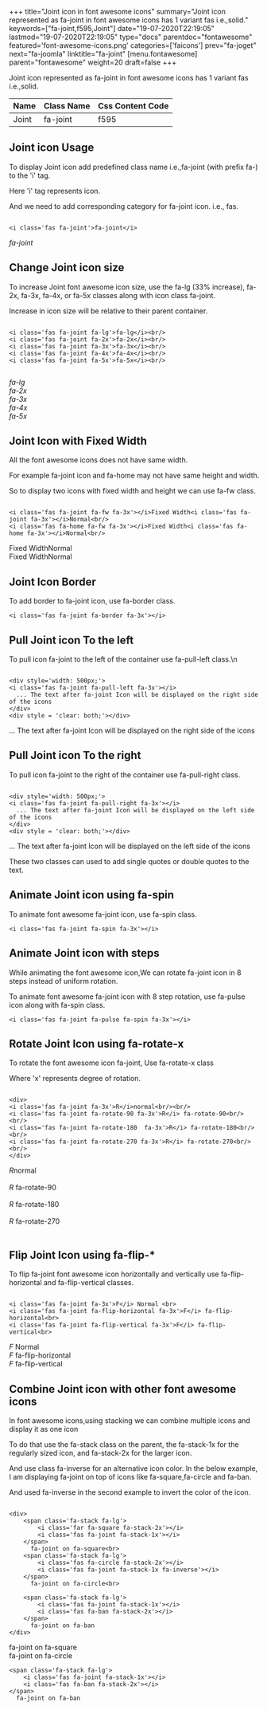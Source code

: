+++
title="Joint icon in font awesome icons"
summary="Joint icon represented as fa-joint in font awesome icons has 1 variant fas i.e.,solid."
keywords=["fa-joint,f595,Joint"]
date="19-07-2020T22:19:05"
lastmod="19-07-2020T22:19:05"
type="docs"
parentdoc="fontawesome"
featured='font-awesome-icons.png'
categories=['faicons']
prev="fa-joget"
next="fa-joomla"
linktitle="fa-joint"
[menu.fontawesome]
parent="fontawesome"
weight=20
draft=false
+++


Joint icon represented as fa-joint in font awesome icons has 1 variant fas i.e.,solid.

<div class='table-responsive'><table class='table'><thead><tr><th>Name</th><th>Class Name</th><th>Css Content Code</th></tr></thead><tbody><tr><td>Joint</td><td>fa-joint</td><td>f595</td></tr></tbody></table></div>



## Joint icon Usage

To display Joint icon add predefined class name i.e.,fa-joint (with prefix fa-) to the 'i' tag.

Here 'i' tag represents icon.

And we need to add corresponding category for fa-joint icon. i.e., fas.


```

<i class='fas fa-joint'>fa-joint</i>
```

<i class='fas fa-joint'>fa-joint</i>




## Change Joint icon size
To increase Joint font awesome icon size, use the fa-lg (33% increase), fa-2x, fa-3x, fa-4x, or fa-5x classes along with icon class fa-joint.

Increase in icon size will be relative to their parent container. 

```

<i class='fas fa-joint fa-lg'>fa-lg</i><br/>
<i class='fas fa-joint fa-2x'>fa-2x</i><br/>
<i class='fas fa-joint fa-3x'>fa-3x</i><br/>
<i class='fas fa-joint fa-4x'>fa-4x</i><br/>
<i class='fas fa-joint fa-5x'>fa-5x</i><br/>
            
```

<i class='fas fa-joint fa-lg'>fa-lg</i><br/>
<i class='fas fa-joint fa-2x'>fa-2x</i><br/>
<i class='fas fa-joint fa-3x'>fa-3x</i><br/>
<i class='fas fa-joint fa-4x'>fa-4x</i><br/>
<i class='fas fa-joint fa-5x'>fa-5x</i><br/>
            



## Joint Icon with Fixed Width 

All the font awesome icons does not have same width.

For example fa-joint icon and fa-home may not have same height and width.

So to display two icons with fixed width and height we can use fa-fw class.


```

<i class='fas fa-joint fa-fw fa-3x'></i>Fixed Width<i class='fas fa-joint fa-3x'></i>Normal<br/>
<i class='fas fa-home fa-fw fa-3x'></i>Fixed Width<i class='fas fa-home fa-3x'></i>Normal<br/>
```

<i class='fas fa-joint fa-fw fa-3x'></i>Fixed Width<i class='fas fa-joint fa-3x'></i>Normal<br/>
<i class='fas fa-home fa-fw fa-3x'></i>Fixed Width<i class='fas fa-home fa-3x'></i>Normal<br/>



## Joint Icon Border 

To add border to fa-joint icon, use fa-border class.


```
<i class='fas fa-joint fa-border fa-3x'></i>

```
<i class='fas fa-joint fa-border fa-3x'></i>





## Pull Joint icon To the left

To pull icon fa-joint to the left of the container use fa-pull-left class.\n

```

<div style='width: 500px;'>
<i class='fas fa-joint fa-pull-left fa-3x'></i>
  ... The text after fa-joint Icon will be displayed on the right side of the icons
</div>
<div style = 'clear: both;'></div>
```

<div style='width: 500px;'>
<i class='fas fa-joint fa-pull-left fa-3x'></i>
  ... The text after fa-joint Icon will be displayed on the right side of the icons
</div>
<div style = 'clear: both;'></div>




## Pull Joint icon To the right
To pull icon fa-joint to the right of the container use fa-pull-right class.

```

<div style='width: 500px;'>
<i class='fas fa-joint fa-pull-right fa-3x'></i>
  ... The text after fa-joint Icon will be displayed on the left side of the icons
</div>
<div style = 'clear: both;'></div>
```

<div style='width: 500px;'>
<i class='fas fa-joint fa-pull-right fa-3x'></i>
  ... The text after fa-joint Icon will be displayed on the left side of the icons
</div>
<div style = 'clear: both;'></div>

These two classes can used to add single quotes or double quotes to the text.


## Animate Joint icon using fa-spin
To animate font awesome fa-joint icon, use fa-spin class.

```
<i class='fas fa-joint fa-spin fa-3x'></i>
```
<i class='fas fa-joint fa-spin fa-3x'></i>




## Animate Joint icon with steps
While animating the font awesome icon,We can rotate fa-joint icon in 8 steps instead of uniform rotation.

To animate font awesome fa-joint icon with 8 step rotation, use fa-pulse icon along with fa-spin class.


```
<i class='fas fa-joint fa-pulse fa-spin fa-3x'></i>

```
<i class='fas fa-joint fa-pulse fa-spin fa-3x'></i>





## Rotate Joint Icon using fa-rotate-x
To rotate the font awesome icon fa-joint, Use fa-rotate-x class

Where 'x' represents degree of rotation.


```

<div>
<i class='fas fa-joint fa-3x'>R</i>normal<br/><br/>
<i class='fas fa-joint fa-rotate-90 fa-3x'>R</i> fa-rotate-90<br/><br/> 
<i class='fas fa-joint fa-rotate-180  fa-3x'>R</i> fa-rotate-180<br/><br/> 
<i class='fas fa-joint fa-rotate-270 fa-3x'>R</i> fa-rotate-270<br/><br/>
</div>
```

<div>
<i class='fas fa-joint fa-3x'>R</i>normal<br/><br/>
<i class='fas fa-joint fa-rotate-90 fa-3x'>R</i> fa-rotate-90<br/><br/> 
<i class='fas fa-joint fa-rotate-180  fa-3x'>R</i> fa-rotate-180<br/><br/> 
<i class='fas fa-joint fa-rotate-270 fa-3x'>R</i> fa-rotate-270<br/><br/>
</div>




## Flip Joint Icon using fa-flip-*
To flip fa-joint font awesome icon horizontally and vertically use fa-flip-horizontal and fa-flip-vertical classes. 

```

<i class='fas fa-joint fa-3x'>F</i> Normal <br>
<i class='fas fa-joint fa-flip-horizontal fa-3x'>F</i> fa-flip-horizontal<br>
<i class='fas fa-joint fa-flip-vertical fa-3x'>F</i> fa-flip-vertical<br>
```

<i class='fas fa-joint fa-3x'>F</i> Normal <br>
<i class='fas fa-joint fa-flip-horizontal fa-3x'>F</i> fa-flip-horizontal<br>
<i class='fas fa-joint fa-flip-vertical fa-3x'>F</i> fa-flip-vertical<br>




## Combine Joint icon with other font awesome icons
In font awesome icons,using stacking we can combine multiple icons and display it as one icon 

To do that use the fa-stack class on the parent, the fa-stack-1x for the regularly sized icon, and fa-stack-2x for the larger icon.

And use class fa-inverse for an alternative icon color. 
In the below example, I am displaying fa-joint on top of icons like fa-square,fa-circle and fa-ban.

And used fa-inverse in the second example to invert the color of the icon.

```

<div>
    <span class='fa-stack fa-lg'>
        <i class='far fa-square fa-stack-2x'></i>
        <i class='fas fa-joint fa-stack-1x'></i>
    </span>
      fa-joint on fa-square<br>
    <span class='fa-stack fa-lg'>
        <i class='fas fa-circle fa-stack-2x'></i>
        <i class='fas fa-joint fa-stack-1x fa-inverse'></i>
    </span>
      fa-joint on fa-circle<br>

    <span class='fa-stack fa-lg'>
        <i class='fas fa-joint fa-stack-1x'></i>
        <i class='fas fa-ban fa-stack-2x'></i>
    </span>
      fa-joint on fa-ban
</div>
```

<div>
    <span class='fa-stack fa-lg'>
        <i class='far fa-square fa-stack-2x'></i>
        <i class='fas fa-joint fa-stack-1x'></i>
    </span>
      fa-joint on fa-square<br>
    <span class='fa-stack fa-lg'>
        <i class='fas fa-circle fa-stack-2x'></i>
        <i class='fas fa-joint fa-stack-1x fa-inverse'></i>
    </span>
      fa-joint on fa-circle<br>

    <span class='fa-stack fa-lg'>
        <i class='fas fa-joint fa-stack-1x'></i>
        <i class='fas fa-ban fa-stack-2x'></i>
    </span>
      fa-joint on fa-ban
</div>






